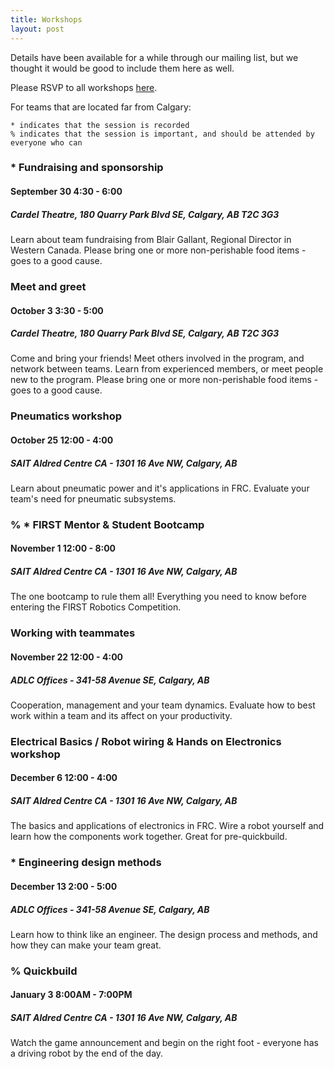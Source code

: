 ```yaml
---
title: Workshops
layout: post
---
```


Details have been available for a while through our mailing list, but we thought it would be good to include them here as well.

Please RSVP to all workshops [here](http://goo.gl/forms/4ql11mJADR).

For teams that are located far from Calgary:

    * indicates that the session is recorded
    % indicates that the session is important, and should be attended by everyone who can 

### * Fundraising and sponsorship
#### September 30  4:30 - 6:00
##### Cardel Theatre, 180 Quarry Park Blvd SE, Calgary, AB T2C 3G3
Learn about team fundraising from Blair Gallant, Regional Director in Western Canada.
Please bring one or more non-perishable food items - goes to a good cause.

### Meet and greet
#### October 3  3:30 - 5:00
##### Cardel Theatre, 180 Quarry Park Blvd SE, Calgary, AB T2C 3G3
Come and bring your friends! Meet others involved in the program, and network between teams. Learn from experienced members, or meet people new to the program.
Please bring one or more non-perishable food items - goes to a good cause.

### Pneumatics workshop
#### October 25  12:00 - 4:00
##### SAIT Aldred Centre CA - 1301 16 Ave NW, Calgary, AB
Learn about pneumatic power and it's applications in FRC. Evaluate your team's need for pneumatic subsystems.

### % * FIRST Mentor & Student Bootcamp
#### November 1  12:00 - 8:00
##### SAIT Aldred Centre CA - 1301 16 Ave NW, Calgary, AB
The one bootcamp to rule them all! Everything you need to know before entering the FIRST Robotics Competition.

### Working with teammates
#### November 22  12:00 - 4:00
##### ADLC Offices - 341-58 Avenue SE, Calgary, AB
Cooperation, management and your team dynamics. Evaluate how to best work within a team and its affect on your productivity.

### Electrical Basics / Robot wiring & Hands on Electronics workshop
#### December 6  12:00 - 4:00
##### SAIT Aldred Centre CA - 1301 16 Ave NW, Calgary, AB
The basics and applications of electronics in FRC. Wire a robot yourself and learn how the components work together. Great for pre-quickbuild.

### * Engineering design methods
#### December 13  2:00 - 5:00
##### ADLC Offices - 341-58 Avenue SE, Calgary, AB
Learn how to think like an engineer. The design process and methods, and how they can make your team great.

### % Quickbuild
#### January 3 8:00AM - 7:00PM
##### SAIT Aldred Centre CA - 1301 16 Ave NW, Calgary, AB
Watch the game announcement and begin on the right foot - everyone has a driving robot by the end of the day.
